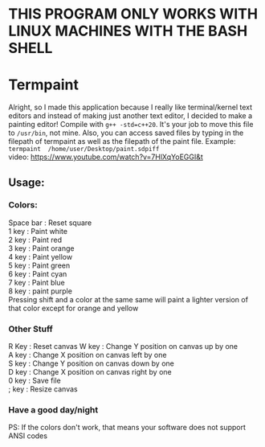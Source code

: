 # THIS PROGRAM ONLY WORKS WITH LINUX MACHINES WITH THE BASH SHELL 

# Termpaint
Alright, so I made this application because I really like terminal/kernel text editors and instead of making just another text editor, I decided to make a painting editor!  Compile with ```g++ -std=c++20```.  It's your job to move this file to ```/usr/bin```, not mine.  Also, you can access saved files by typing in the filepath of termpaint as well as the filepath of the paint file. Example: ```termpaint  /home/user/Desktop/paint.sdpiff```<br/>video: https://www.youtube.com/watch?v=7HlXqYoEGGI&t

## Usage:
### Colors:
Space bar  :  Reset square <br/>
1 key  :  Paint white<br/>
2 key  :  Paint red<br/>
3 key  :  Paint orange<br/>
4 key  :  Paint yellow<br/>
5 key  :  Paint green<br/>
6 key  :  Paint cyan<br/>
7 key  :  Paint blue<br/>
8 key  :  paint purple<br/>
Pressing shift and a color at the same same will paint a lighter version of that color except for orange and yellow
### Other Stuff
R Key  :  Reset  canvas
W key  :  Change Y position on canvas up by one<br/>
A key  :  Change X position on canvas left by one<br/>
S key  :  Change Y position on canvas down by one<br/>
D key  :  Change X position on canvas right by one<br/>
0 key  :  Save file<br/>
; key  :  Resize canvas<br/>
### Have a good day/night
PS: If the colors don't work, that means your software does not support ANSI codes
